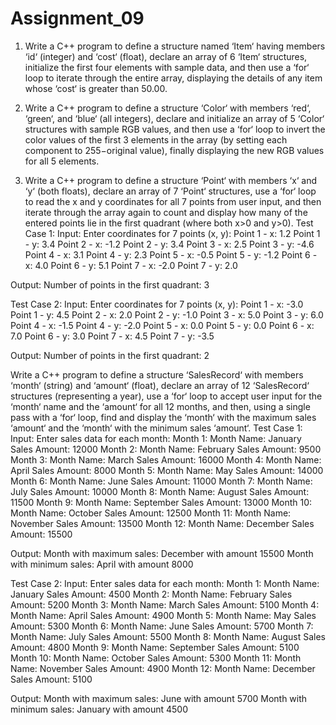 # Assignment_09
1. Write a C++ program to define a structure named ‘Item‘ having members ‘id‘ (integer) and ‘cost‘ (float), declare an array of 6 ‘Item‘ structures, initialize the first four elements with sample data, and then use a ‘for‘ loop to iterate through the entire array, displaying the details of any item whose ‘cost‘ is greater than 50.00.


2. Write a C++ program to define a structure ‘Color‘ with members ‘red‘, ‘green‘, and ‘blue‘ (all integers), declare and initialize an array of 5 ‘Color‘ structures with sample RGB values, and then use a ‘for‘ loop to invert the color values of the first 3 elements in the array (by setting each component to 255−original value), finally displaying the new RGB values for all 5 elements.

3. Write a C++ program to define a structure ‘Point‘ with members ‘x‘ and ‘y‘ (both floats), declare an array of 7 ‘Point‘ structures, use a ‘for‘ loop to read the x and y coordinates for all 7 points from user input, and then iterate through the array again to count and display how many of the entered points lie in the first quadrant (where both x>0 and y>0).
Test Case 1: Input: Enter coordinates for 7 points (x, y): Point 1 - x: 1.2 Point 1 - y: 3.4 Point 2 - x: -1.2 Point 2 - y: 3.4 Point 3 - x: 2.5 Point 3 - y: -4.6 Point 4 - x: 3.1 Point 4 - y: 2.3 Point 5 - x: -0.5 Point 5 - y: -1.2 Point 6 - x: 4.0 Point 6 - y: 5.1 Point 7 - x: -2.0 Point 7 - y: 2.0

Output: Number of points in the first quadrant: 3

Test Case 2: Input: Enter coordinates for 7 points (x, y): Point 1 - x: -3.0 Point 1 - y: 4.5 Point 2 - x: 2.0 Point 2 - y: -1.0 Point 3 - x: 5.0 Point 3 - y: 6.0 Point 4 - x: -1.5 Point 4 - y: -2.0 Point 5 - x: 0.0 Point 5 - y: 0.0 Point 6 - x: 7.0 Point 6 - y: 3.0 Point 7 - x: 4.5 Point 7 - y: -3.5

Output: Number of points in the first quadrant: 2

Write a C++ program to define a structure ‘SalesRecord‘ with members ‘month‘ (string) and ‘amount‘ (float), declare an array of 12 ‘SalesRecord‘ structures (representing a year), use a ‘for‘ loop to accept user input for the ‘month‘ name and the ‘amount‘ for all 12 months, and then, using a single pass with a ‘for‘ loop, find and display the ‘month‘ with the maximum sales ‘amount‘ and the ‘month‘ with the minimum sales ‘amount‘.
Test Case 1: Input: Enter sales data for each month: Month 1: Month Name: January Sales Amount: 12000 Month 2: Month Name: February Sales Amount: 9500 Month 3: Month Name: March Sales Amount: 16000 Month 4: Month Name: April Sales Amount: 8000 Month 5: Month Name: May Sales Amount: 14000 Month 6: Month Name: June Sales Amount: 11000 Month 7: Month Name: July Sales Amount: 10000 Month 8: Month Name: August Sales Amount: 11500 Month 9: Month Name: September Sales Amount: 13000 Month 10: Month Name: October Sales Amount: 12500 Month 11: Month Name: November Sales Amount: 13500 Month 12: Month Name: December Sales Amount: 15500

Output: Month with maximum sales: December with amount 15500 Month with minimum sales: April with amount 8000

Test Case 2: Input: Enter sales data for each month: Month 1: Month Name: January Sales Amount: 4500 Month 2: Month Name: February Sales Amount: 5200 Month 3: Month Name: March Sales Amount: 5100 Month 4: Month Name: April Sales Amount: 4900 Month 5: Month Name: May Sales Amount: 5300 Month 6: Month Name: June Sales Amount: 5700 Month 7: Month Name: July Sales Amount: 5500 Month 8: Month Name: August Sales Amount: 4800 Month 9: Month Name: September Sales Amount: 5100 Month 10: Month Name: October Sales Amount: 5300 Month 11: Month Name: November Sales Amount: 4900 Month 12: Month Name: December Sales Amount: 5100

Output: Month with maximum sales: June with amount 5700 Month with minimum sales: January with amount 4500
